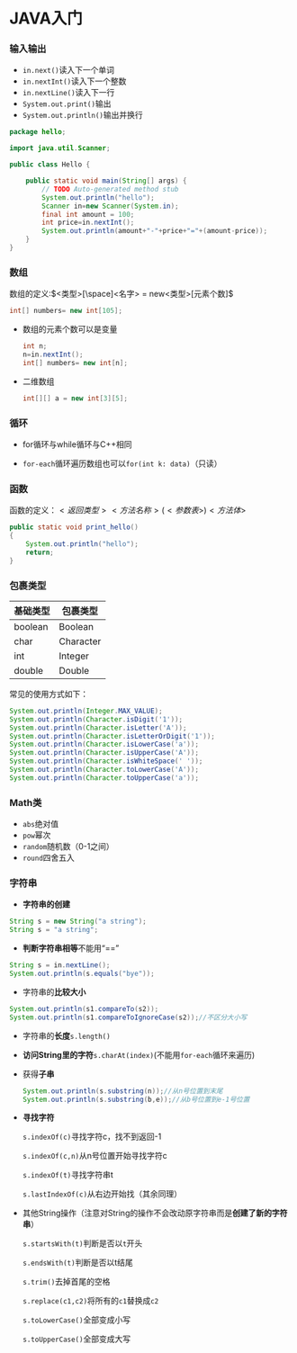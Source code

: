 # JAVA入门

### 输入输出

- `in.next()`读入下一个单词
- `in.nextInt()`读入下一个整数
- `in.nextLine()`读入下一行
- `System.out.print()`输出
- `System.out.println()`输出并换行

```java
package hello;

import java.util.Scanner;

public class Hello {

	public static void main(String[] args) {
		// TODO Auto-generated method stub
		System.out.println("hello");
		Scanner in=new Scanner(System.in);
		final int amount = 100;
		int price=in.nextInt();
		System.out.println(amount+"-"+price+"="+(amount-price));
	}
}
```

### 数组

数组的定义:$<类型>[\space]<名字> = new<类型>[元素个数]$

```java
int[] numbers= new int[105];
```

- 数组的元素个数可以是变量

  ```java
  int n;
  n=in.nextInt();
  int[] numbers= new int[n];
  ```

- 二维数组

  ```java
  int[][] a = new int[3][5];
  ```

### 循环

- for循环与while循环与C++相同

- `for-each`循环遍历数组也可以`for(int k: data)`（只读）

### 函数

函数的定义：$<返回类型> <方法名称>(<参数表>) {<方法体>}$

```java
public static void print_hello()
{
	System.out.println("hello");
	return;
}
```

### 包裹类型

| 基础类型 | 包裹类型  |
| -------- | --------- |
| boolean  | Boolean   |
| char     | Character |
| int      | Integer   |
| double   | Double    |

常见的使用方式如下：

```java
System.out.println(Integer.MAX_VALUE);
System.out.println(Character.isDigit('1'));
System.out.println(Character.isLetter('A'));
System.out.println(Character.isLetterOrDigit('1'));
System.out.println(Character.isLowerCase('a'));
System.out.println(Character.isUpperCase('A'));
System.out.println(Character.isWhiteSpace(' '));
System.out.println(Character.toLowerCase('A'));
System.out.println(Character.toUpperCase('a'));
```

### Math类

- `abs`绝对值
- `pow`幂次
- `random`随机数（0-1之间）
- `round`四舍五入

### 字符串

- **字符串的创建**

```java
String s = new String("a string");
String s = "a string";
```

- **判断字符串相等**不能用“==”

```java
String s = in.nextLine();
System.out.println(s.equals("bye"));
```

- 字符串的**比较大小**

```java
System.out.println(s1.compareTo(s2));
System.out.println(s1.compareToIgnoreCase(s2));//不区分大小写
```

- 字符串的**长度**`s.length()`

- **访问String里的字符**`s.charAt(index)`(不能用`for-each`循环来遍历)

- 获得**子串**

  ```java
  System.out.println(s.substring(n));//从n号位置到末尾
  System.out.println(s.substring(b,e));//从b号位置到e-1号位置
  ```

- **寻找字符**

  `s.indexOf(c)`寻找字符c，找不到返回-1

  `s.indexOf(c,n)`从n号位置开始寻找字符c

  `s.indexOf(t)`寻找字符串t

  `s.lastIndexOf(c)`从右边开始找（其余同理）

- 其他String操作（注意对String的操作不会改动原字符串而是**创建了新的字符串**）

  `s.startsWith(t)`判断是否以`t`开头

  `s.endsWith(t)`判断是否以t结尾

  `s.trim()`去掉首尾的空格

  `s.replace(c1,c2)`将所有的`c1`替换成`c2`

  `s.toLowerCase()`全部变成小写

  `s.toUpperCase()`全部变成大写

  

